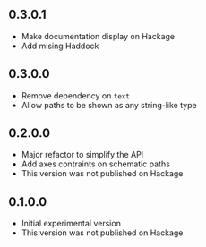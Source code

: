 ## 0.3.0.1

* Make documentation display on Hackage
* Add mising Haddock

## 0.3.0.0

* Remove dependency on `text`
* Allow paths to be shown as any string-like type

## 0.2.0.0

* Major refactor to simplify the API
* Add axes contraints on schematic paths
* This version was not published on Hackage

## 0.1.0.0

* Initial experimental version
* This version was not published on Hackage
